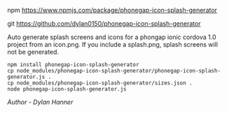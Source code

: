 npm https://www.npmjs.com/package/phonegap-icon-splash-generator

git https://github.com/dylan0150/phonegap-icon-splash-generator

Auto generate splash screens and icons for a phongap ionic cordova 1.0 project from an icon.png. If you include a splash.png, splash screens will not be generated.

    npm install phonegap-icon-splash-generator
    cp node_modules/phonegap-icon-splash-generator/phonegap-icon-splash-generator.js .
    cp node_modules/phonegap-icon-splash-generator/sizes.json .
    node phonegap-icon-splash-generator.js

*Author - Dylan Hanner*
